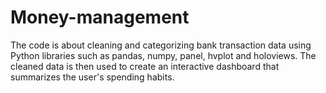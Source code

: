 # Money-management
The code is about cleaning and categorizing bank transaction data using Python libraries such as pandas, numpy, panel, hvplot and holoviews. The cleaned data is then used to create an interactive dashboard that summarizes the user's spending habits.
